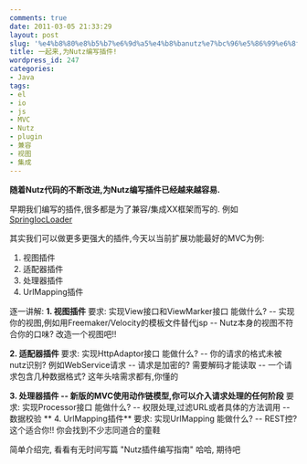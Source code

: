 ```yaml
---
comments: true
date: 2011-03-05 21:33:29
layout: post
slug: '%e4%b8%80%e8%b5%b7%e6%9d%a5%e4%b8%banutz%e7%bc%96%e5%86%99%e6%8f%92%e4%bb%b6'
title: 一起来,为Nutz编写插件!
wordpress_id: 247
categories:
- Java
tags:
- el
- io
- js
- MVC
- Nutz
- plugin
- 兼容
- 视图
- 集成
---
```


**随着Nutz代码的不断改进,为Nutz编写插件已经越来越容易.**

早期我们编写的插件,很多都是为了兼容/集成XX框架而写的. 例如[SpringIocLoader](http://code.google.com/p/nutzmore/source/browse/trunk/src/org/nutz/ioc/impl/spring/SpringIocProvider.java)

其实我们可以做更多更强大的插件,今天以当前扩展功能最好的MVC为例:
1. 视图插件
2. 适配器插件
3. 处理器插件
4. UrlMapping插件

逐一讲解:
**1. 视图插件**
    要求: 实现View接口和ViewMarker接口
    能做什么? 
        -- 实现你的视图,例如用Freemaker/Velocity的模板文件替代jsp
        -- Nutz本身的视图不符合你的口味? 改造一个视图吧!!

**2. 适配器插件**
    要求: 实现HttpAdaptor接口
    能做什么? 
        -- 你的请求的格式未被nutz识别? 例如WebService请求
        -- 请求是加密的? 需要解码才能读取
        -- 一个请求包含几种数据格式? 这年头啥需求都有,你懂的

**3. 处理器插件 -- 新版的MVC使用动作链模型,你可以介入请求处理的任何阶段**
    要求: 实现Processor接口
    能做什么? 
        -- 权限处理,过滤URL或者具体的方法调用
        -- 数据校验
**
4. UrlMapping插件**
    要求: 实现UrlMapping
    能做什么?
        -- REST控? 这个适合你!! 你会找到不少志同道合的童鞋

简单介绍完, 看看有无时间写篇 "Nutz插件编写指南" 哈哈, 期待吧
